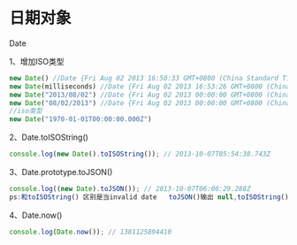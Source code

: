 # 日期对象

Date

1、增加ISO类型

```javascript
new Date() //Date {Fri Aug 02 2013 16:50:33 GMT+0800 (China Standard Time)}
new Date(milliseconds) //Date {Fri Aug 02 2013 16:53:26 GMT+0800 (China Standard Time)}
new Date("2013/08/02") //Date {Fri Aug 02 2013 00:00:00 GMT+0800 (China Standard Time)}
new Date("08/02/2013") //Date {Fri Aug 02 2013 00:00:00 GMT+0800 (China Standard Time)}
//iso类型
new Date("1970-01-01T00:00:00.000Z")
```

2、Date.toISOString()

```javascript
console.log(new Date().toISOString()); // 2013-10-07T05:54:38.743Z
```

3、Date.prototype.toJSON()

```javascript
console.log((new Date).toJSON()); // 2013-10-07T06:06:29.288Z
ps:和toISOString() 区别是当invalid date   toJSON()输出 null,toISOString()抛异常
```

4、Date.now()

```javascript
console.log(Date.now()); // 1381125894410
```

​